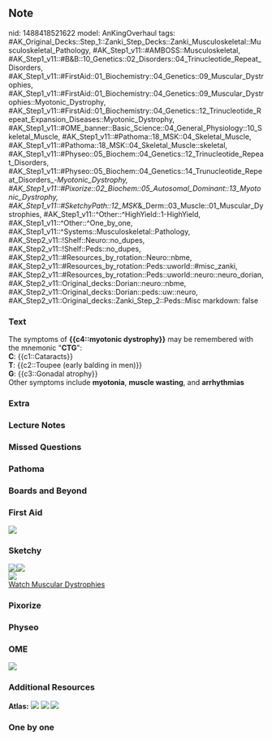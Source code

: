 ## Note
nid: 1488418521622
model: AnKingOverhaul
tags: #AK_Original_Decks::Step_1::Zanki_Step_Decks::Zanki_Musculoskeletal::Musculoskeletal_Pathology, #AK_Step1_v11::#AMBOSS::Musculoskeletal, #AK_Step1_v11::#B&B::10_Genetics::02_Disorders::04_Trinucleotide_Repeat_Disorders, #AK_Step1_v11::#FirstAid::01_Biochemistry::04_Genetics::09_Muscular_Dystrophies, #AK_Step1_v11::#FirstAid::01_Biochemistry::04_Genetics::09_Muscular_Dystrophies::Myotonic_Dystrophy, #AK_Step1_v11::#FirstAid::01_Biochemistry::04_Genetics::12_Trinucleotide_Repeat_Expansion_Diseases::Myotonic_Dystrophy, #AK_Step1_v11::#OME_banner::Basic_Science::04_General_Physiology::10_Skeletal_Muscle, #AK_Step1_v11::#Pathoma::18_MSK::04_Skeletal_Muscle, #AK_Step1_v11::#Pathoma::18_MSK::04_Skeletal_Muscle::skeletal, #AK_Step1_v11::#Physeo::05_Biochem::04_Genetics::12_Trinucleotide_Repeat_Disorders, #AK_Step1_v11::#Physeo::05_Biochem::04_Genetics::14_Trunucleotide_Repeat_Disorders_-_Myotonic_Dystrophy, #AK_Step1_v11::#Pixorize::02_Biochem::05_Autosomal_Dominant::13_Myotonic_Dystrophy, #AK_Step1_v11::#SketchyPath::12_MSK_&_Derm::03_Muscle::01_Muscular_Dystrophies, #AK_Step1_v11::^Other::^HighYield::1-HighYield, #AK_Step1_v11::^Other::^One_by_one, #AK_Step1_v11::^Systems::Musculoskeletal::Pathology, #AK_Step2_v11::!Shelf::Neuro::no_dupes, #AK_Step2_v11::!Shelf::Peds::no_dupes, #AK_Step2_v11::#Resources_by_rotation::Neuro::nbme, #AK_Step2_v11::#Resources_by_rotation::Peds::uworld::#misc_zanki, #AK_Step2_v11::#Resources_by_rotation::Peds::uworld::neuro::neuro_dorian, #AK_Step2_v11::Original_decks::Dorian::neuro::nbme, #AK_Step2_v11::Original_decks::Dorian::peds::uw::neuro, #AK_Step2_v11::Original_decks::Zanki_Step_2::Peds::Misc
markdown: false

### Text
<div>
  The symptoms of <b>{{c4::myotonic dystrophy}}</b> may be
  remembered with the mnemonic "<b>CTG</b>":
</div>
<div style="centerbox">
  <div class="mnemonics">
    <div>
      <b>C</b>: {{c1::Cataracts}}
    </div>
    <div>
      <b>T</b>: {{c2::Toupee (early balding in men)}}
    </div>
    <div>
      <b>G</b>: {{c3::Gonadal atrophy}}
    </div>
  </div>
</div>
<div>
  Other symptoms include <b>myotonia</b>, <b>muscle wasting</b>,
  and <b>arrhythmias</b>
</div>

### Extra


### Lecture Notes


### Missed Questions


### Pathoma


### Boards and Beyond


### First Aid
<img src="tmpjmjh1q.png">

### Sketchy
<div><img src="Screen%20Shot%202020-03-12%20at%206.25.52%20AM.JPG"
class="resizer"><img src=
"Screen%20Shot%202020-03-12%20at%206.26.12%20AM.JPG" class=
"resizer"></div>
<div><img src=
"Screen%20Shot%202020-03-21%20at%205.50.51%20PM_1566160514431.JPG"
class="resizer"></div><a href=
"https://dashboard.sketchy.com/study/medical/courses/medical-pathophysiology/units/medical-pathophysiology-musculoskeletal-derm/videos/medical-pathophysiology-musculoskeletal-and-derm-muscle-muscular-dystrophies?utm_source=anki&utm_medium=partnership&utm_campaign=february_update&utm_content=medical">Watch
Muscular Dystrophies</a>

### Pixorize


### Physeo


### OME
<div class="ome-widget">
  <a href=
  "https://onlinemeded.org/spa/general-physiology/skeletal-muscle/acquire?ref=anki">
  <img src="_OME_AnkiFlashcards_Lesson_4.png"></a>
</div>

### Additional Resources
<b>Atlas:</b> <img src="tmpWfzPMt.png" class="resizer"> <img src=
"tmp8RdAX3.png" class="resizer"> <img src="tmpeM4ExK.png" class=
"resizer">

### One by one

